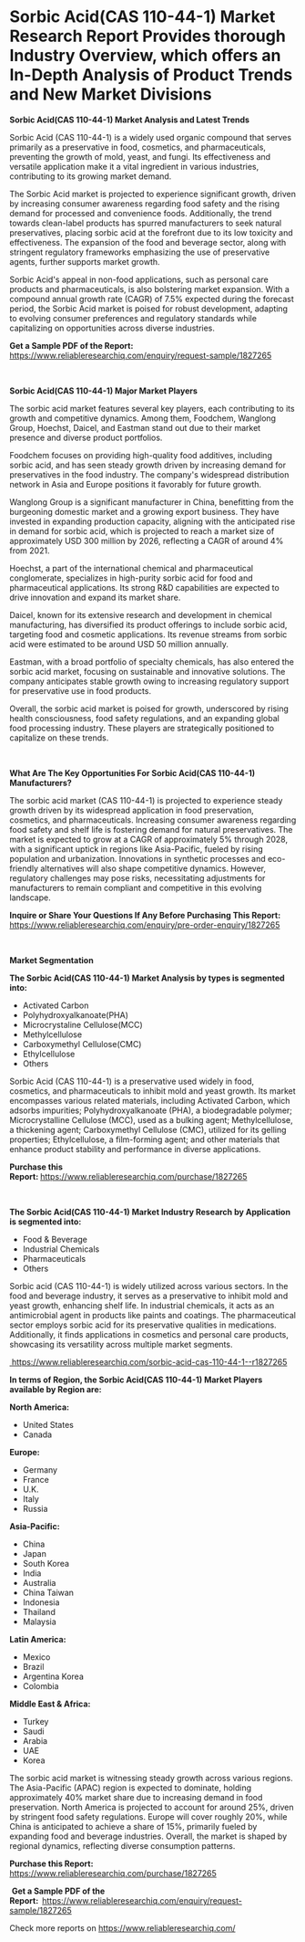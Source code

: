 <p><h1>Sorbic Acid(CAS 110-44-1) Market Research Report Provides thorough Industry Overview, which offers an In-Depth Analysis of Product Trends and New Market Divisions</h1></p><p><strong>Sorbic Acid(CAS 110-44-1) Market Analysis and Latest Trends</strong></p>
<p><p>Sorbic Acid (CAS 110-44-1) is a widely used organic compound that serves primarily as a preservative in food, cosmetics, and pharmaceuticals, preventing the growth of mold, yeast, and fungi. Its effectiveness and versatile application make it a vital ingredient in various industries, contributing to its growing market demand.</p><p>The Sorbic Acid market is projected to experience significant growth, driven by increasing consumer awareness regarding food safety and the rising demand for processed and convenience foods. Additionally, the trend towards clean-label products has spurred manufacturers to seek natural preservatives, placing sorbic acid at the forefront due to its low toxicity and effectiveness. The expansion of the food and beverage sector, along with stringent regulatory frameworks emphasizing the use of preservative agents, further supports market growth.</p><p>Sorbic Acid's appeal in non-food applications, such as personal care products and pharmaceuticals, is also bolstering market expansion. With a compound annual growth rate (CAGR) of 7.5% expected during the forecast period, the Sorbic Acid market is poised for robust development, adapting to evolving consumer preferences and regulatory standards while capitalizing on opportunities across diverse industries.</p></p>
<p><strong>Get a Sample PDF of the Report:&nbsp;</strong> <a href="https://www.reliableresearchiq.com/enquiry/request-sample/1827265?utm_campaign=2122&utm_medium=2&utm_source=Github&utm_content=ia&utm_term=03022025&utm_id=sorbic-acidcas-110-44-1">https://www.reliableresearchiq.com/enquiry/request-sample/1827265</a></p>
<p>&nbsp;</p>
<p><strong>Sorbic Acid(CAS 110-44-1) Major Market Players</strong></p>
<p><p>The sorbic acid market features several key players, each contributing to its growth and competitive dynamics. Among them, Foodchem, Wanglong Group, Hoechst, Daicel, and Eastman stand out due to their market presence and diverse product portfolios.</p><p>Foodchem focuses on providing high-quality food additives, including sorbic acid, and has seen steady growth driven by increasing demand for preservatives in the food industry. The company's widespread distribution network in Asia and Europe positions it favorably for future growth.</p><p>Wanglong Group is a significant manufacturer in China, benefitting from the burgeoning domestic market and a growing export business. They have invested in expanding production capacity, aligning with the anticipated rise in demand for sorbic acid, which is projected to reach a market size of approximately USD 300 million by 2026, reflecting a CAGR of around 4% from 2021.</p><p>Hoechst, a part of the international chemical and pharmaceutical conglomerate, specializes in high-purity sorbic acid for food and pharmaceutical applications. Its strong R&D capabilities are expected to drive innovation and expand its market share.</p><p>Daicel, known for its extensive research and development in chemical manufacturing, has diversified its product offerings to include sorbic acid, targeting food and cosmetic applications. Its revenue streams from sorbic acid were estimated to be around USD 50 million annually.</p><p>Eastman, with a broad portfolio of specialty chemicals, has also entered the sorbic acid market, focusing on sustainable and innovative solutions. The company anticipates stable growth owing to increasing regulatory support for preservative use in food products.</p><p>Overall, the sorbic acid market is poised for growth, underscored by rising health consciousness, food safety regulations, and an expanding global food processing industry. These players are strategically positioned to capitalize on these trends.</p></p>
<p>&nbsp;</p>
<p><strong>What Are The Key Opportunities For Sorbic Acid(CAS 110-44-1) Manufacturers?</strong></p>
<p><p>The sorbic acid market (CAS 110-44-1) is projected to experience steady growth driven by its widespread application in food preservation, cosmetics, and pharmaceuticals. Increasing consumer awareness regarding food safety and shelf life is fostering demand for natural preservatives. The market is expected to grow at a CAGR of approximately 5% through 2028, with a significant uptick in regions like Asia-Pacific, fueled by rising population and urbanization. Innovations in synthetic processes and eco-friendly alternatives will also shape competitive dynamics. However, regulatory challenges may pose risks, necessitating adjustments for manufacturers to remain compliant and competitive in this evolving landscape.</p></p>
<p><strong>Inquire or Share Your Questions If Any Before Purchasing This Report:</strong> <a href="https://www.reliableresearchiq.com/enquiry/pre-order-enquiry/1827265?utm_campaign=2122&utm_medium=2&utm_source=Github&utm_content=ia&utm_term=03022025&utm_id=sorbic-acidcas-110-44-1">https://www.reliableresearchiq.com/enquiry/pre-order-enquiry/1827265</a></p>
<p>&nbsp;</p>
<p><strong>Market Segmentation</strong></p>
<p><strong>The Sorbic Acid(CAS 110-44-1) Market Analysis by types is segmented into:</strong></p>
<p><ul><li>Activated Carbon</li><li>Polyhydroxyalkanoate(PHA)</li><li>Microcrystaline Cellulose(MCC)</li><li>Methylcellulose</li><li>Carboxymethyl Cellulose(CMC)</li><li>Ethylcellulose</li><li>Others</li></ul></p>
<p><p>Sorbic Acid (CAS 110-44-1) is a preservative used widely in food, cosmetics, and pharmaceuticals to inhibit mold and yeast growth. Its market encompasses various related materials, including Activated Carbon, which adsorbs impurities; Polyhydroxyalkanoate (PHA), a biodegradable polymer; Microcrystalline Cellulose (MCC), used as a bulking agent; Methylcellulose, a thickening agent; Carboxymethyl Cellulose (CMC), utilized for its gelling properties; Ethylcellulose, a film-forming agent; and other materials that enhance product stability and performance in diverse applications.</p></p>
<p><strong>Purchase this Report:&nbsp;</strong><a href="https://www.reliableresearchiq.com/purchase/1827265?utm_campaign=2122&utm_medium=2&utm_source=Github&utm_content=ia&utm_term=03022025&utm_id=sorbic-acidcas-110-44-1">https://www.reliableresearchiq.com/purchase/1827265</a></p>
<p>&nbsp;</p>
<p><strong>The Sorbic Acid(CAS 110-44-1) Market Industry Research by Application is segmented into:</strong></p>
<p><ul><li>Food & Beverage</li><li>Industrial Chemicals</li><li>Pharmaceuticals</li><li>Others</li></ul></p>
<p><p>Sorbic acid (CAS 110-44-1) is widely utilized across various sectors. In the food and beverage industry, it serves as a preservative to inhibit mold and yeast growth, enhancing shelf life. In industrial chemicals, it acts as an antimicrobial agent in products like paints and coatings. The pharmaceutical sector employs sorbic acid for its preservative qualities in medications. Additionally, it finds applications in cosmetics and personal care products, showcasing its versatility across multiple market segments.</p></p>
<p><a href="https://www.reliableresearchiq.com/sorbic-acid-cas-110-44-1--r1827265?utm_campaign=2122&utm_medium=2&utm_source=Github&utm_content=ia&utm_term=03022025&utm_id=sorbic-acidcas-110-44-1">&nbsp;https://www.reliableresearchiq.com/sorbic-acid-cas-110-44-1--r1827265</a></p>
<p><strong>In terms of Region, the Sorbic Acid(CAS 110-44-1) Market Players available by Region are:</strong></p>
<p>
    <p> <strong> North America: </strong>
        <ul>
            <li>United States</li>
            <li>Canada</li>
        </ul>
        </p> 
    <p> <strong> Europe: </strong>
        <ul>
            <li>Germany</li>
            <li>France</li>
            <li>U.K.</li>
            <li>Italy</li>
            <li>Russia</li>
        </ul>
        </p> 
    <p> <strong> Asia-Pacific: </strong>
        <ul>
            <li>China</li>
            <li>Japan</li>
            <li>South Korea</li>
            <li>India</li>
            <li>Australia</li>
            <li>China Taiwan</li>
            <li>Indonesia</li>
            <li>Thailand</li>
            <li>Malaysia</li>
        </ul>
        </p> 
    <p> <strong> Latin America: </strong>
        <ul>
            <li>Mexico</li>
            <li>Brazil</li>
            <li>Argentina Korea</li>
            <li>Colombia</li>
        </ul>
        </p> 
    <p> <strong> Middle East & Africa: </strong>
        <ul>
            <li>Turkey</li>
            <li>Saudi</li>
            <li>Arabia</li>
            <li>UAE</li>
            <li>Korea</li>
        </ul>
    </p>
    </p>
<p><p>The sorbic acid market is witnessing steady growth across various regions. The Asia-Pacific (APAC) region is expected to dominate, holding approximately 40% market share due to increasing demand in food preservation. North America is projected to account for around 25%, driven by stringent food safety regulations. Europe will cover roughly 20%, while China is anticipated to achieve a share of 15%, primarily fueled by expanding food and beverage industries. Overall, the market is shaped by regional dynamics, reflecting diverse consumption patterns.</p></p>
<p><strong>Purchase this Report: </strong><a href="https://www.reliableresearchiq.com/purchase/1827265?utm_campaign=2122&utm_medium=2&utm_source=Github&utm_content=ia&utm_term=03022025&utm_id=sorbic-acidcas-110-44-1">https://www.reliableresearchiq.com/purchase/1827265</a></p>
<p>&nbsp;<strong>Get a Sample PDF of the Report:&nbsp;&nbsp;</strong><a href="https://www.reliableresearchiq.com/enquiry/request-sample/1827265?utm_campaign=2122&utm_medium=2&utm_source=Github&utm_content=ia&utm_term=03022025&utm_id=sorbic-acidcas-110-44-1">https://www.reliableresearchiq.com/enquiry/request-sample/1827265</a></p>
<p><strong></strong></p>
<p>Check more reports on <a href="https://www.reliableresearchiq.com/?utm_campaign=2122&utm_medium=2&utm_source=Github&utm_content=ia&utm_term=03022025&utm_id=sorbic-acidcas-110-44-1">https://www.reliableresearchiq.com/</a></p>